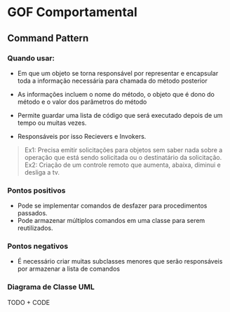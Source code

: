 # GOF Comportamental

## Command Pattern

### Quando usar:

- Em que um objeto se torna responsável por representar e encapsular toda a informação necessária para chamada do método posterior

- As informações incluem o nome do método, o objeto que é dono do método e o valor dos parâmetros do método

- Permite guardar uma lista de código que será executado depois de um tempo ou muitas vezes.
- Responsáveis por isso Recievers e Invokers.

>Ex1: Precisa emitir solicitações para objetos sem saber nada sobre a operação que está sendo solicitada ou o destinatário da solicitação.
>Ex2: Criação de um controle remoto que aumenta, abaixa, diminui e desliga a tv.

### Pontos positivos
- Pode se implementar comandos de desfazer para procedimentos passados.
- Pode armazenar múltiplos comandos em uma classe para serem reutilizados.

### Pontos negativos
-  É necessário criar muitas subclasses menores que serão responsáveis por armazenar a lista de comandos

### Diagrama de Classe UML
TODO + CODE
